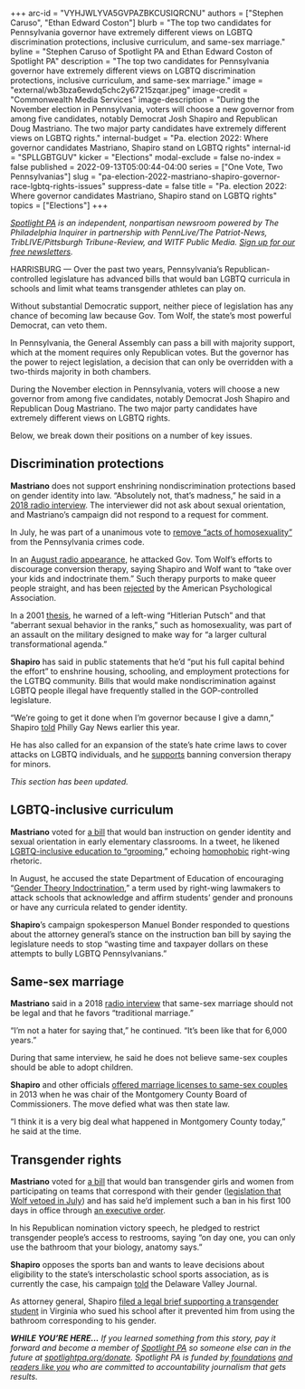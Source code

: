 +++
arc-id = "VYHJWLYVA5GVPAZBKCUSIQRCNU"
authors = ["Stephen Caruso", "Ethan Edward Coston"]
blurb = "The top two candidates for Pennsylvania governor have extremely different views on LGBTQ discrimination protections, inclusive curriculum, and same-sex marriage."
byline = "Stephen Caruso of Spotlight PA and Ethan Edward Coston of Spotlight PA"
description = "The top two candidates for Pennsylvania governor have extremely different views on LGBTQ discrimination protections, inclusive curriculum, and same-sex marriage."
image = "external/wb3bza6ewdq5chc2y67215zqar.jpeg"
image-credit = "Commonwealth Media Services"
image-description = "During the November election in Pennsylvania, voters will choose a new governor from among five candidates, notably Democrat Josh Shapiro and Republican Doug Mastriano. The two major party candidates have extremely different views on LGBTQ rights."
internal-budget = "Pa. election 2022: Where governor candidates Mastriano, Shapiro stand on LGBTQ rights"
internal-id = "SPLLGBTGUV"
kicker = "Elections"
modal-exclude = false
no-index = false
published = 2022-09-13T05:00:44-04:00
series = ["One Vote, Two Pennsylvanias"]
slug = "pa-election-2022-mastriano-shapiro-governor-race-lgbtq-rights-issues"
suppress-date = false
title = "Pa. election 2022: Where governor candidates Mastriano, Shapiro stand on LGBTQ rights"
topics = ["Elections"]
+++

<a href="https://www.spotlightpa.org/"><i>Spotlight PA</i></a><i> is an independent, nonpartisan newsroom powered by The Philadelphia Inquirer in partnership with PennLive/The Patriot-News, TribLIVE/Pittsburgh Tribune-Review, and WITF Public Media. </i><a href="https://www.spotlightpa.org/newsletters"><i>Sign up for our free newsletters</i></a><i>.</i>

HARRISBURG — Over the past two years, Pennsylvania’s Republican-controlled legislature has advanced bills that would ban LGBTQ curricula in schools and limit what teams transgender athletes can play on.

Without substantial Democratic support, neither piece of legislation has any chance of becoming law because Gov. Tom Wolf, the state’s most powerful Democrat, can veto them.

In Pennsylvania, the General Assembly can pass a bill with majority support, which at the moment requires only Republican votes. But the governor has the power to reject legislation, a decision that can only be overridden with a two-thirds majority in both chambers.

During the November election in Pennsylvania, voters will choose a new governor from among five candidates, notably Democrat Josh Shapiro and Republican Doug Mastriano. The two major party candidates have extremely different views on LGBTQ rights.

Below, we break down their positions on a number of key issues.

<script src="https://www.spotlightpa.org/embed.js" async></script><div data-spl-embed-version="1" data-spl-src="https://www.spotlightpa.org/embeds/newsletter/"></div>

## Discrimination protections

<b>Mastriano</b> does not support enshrining nondiscrimination protections based on gender identity into law. “Absolutely not, that’s madness,” he said in a <a href="https://soundcloud.com/newstalk1037fm/news-talk-1037fm-welcomes-col-doug-mastriano-12-feb-18" target="_blank">2018 radio interview</a>. The interviewer did not ask about sexual orientation, and Mastriano’s campaign did not respond to a request for comment. 

In July, he was part of a unanimous vote to <a href="https://www.legis.state.pa.us/CFDOCS/Legis/RC/Public/rc_view_action2.cfm?sess_yr=2021&sess_ind=0&rc_body=S&rc_nbr=685">remove “acts of homosexuality”</a> from the Pennsylvania crimes code.

In an <a href="https://soundcloud.com/newstalk1037fm/24-august-state-senator-mastriano-on-news-talk-1037fmmp3">August radio appearance</a>, he attacked Gov. Tom Wolf’s efforts to discourage conversion therapy, saying Shapiro and Wolf want to “take over your kids and indoctrinate them.” Such therapy purports to make queer people straight, and has been <a href="https://www.apa.org/about/policy/sexual-orientation">rejected</a> by the American Psychological Association.

In a 2001 <a href="https://s3.documentcloud.org/documents/22023661/gop-nominee-doug-mastrianos-thesis.pdf">thesis</a>, he warned of a left-wing “Hitlerian Putsch” and that “aberrant sexual behavior in the ranks,” such as homosexuality, was part of an assault on the military designed to make way for “a larger cultural transformational agenda.”

<b>Shapiro</b> has said in public statements that he’d “put his full capital behind the effort” to enshrine housing, schooling, and employment protections for the LGTBQ community. Bills that would make nondiscrimination against LGBTQ people illegal have frequently stalled in the GOP-controlled legislature.

“We’re going to get it done when I’m governor because I give a damn,” Shapiro <a href="https://epgn.com/2021/11/10/shapiro-pledges-to-pass-nondiscrimination-as-governor/">told</a> Philly Gay News earlier this year.

He has also called for an expansion of the state’s hate crime laws to cover attacks on LGBTQ individuals, and he <a href="https://joshshapiro.org/policy-lgbtq/">supports</a> banning conversion therapy for minors.

<i>This section has been updated. </i>

## LGBTQ-inclusive curriculum

<b>Mastriano</b> voted for <a href="https://www.legis.state.pa.us/CFDOCS/Legis/RC/Public/rc_view_action2.cfm?sess_yr=2021&sess_ind=0&rc_body=S&rc_nbr=627">a bill</a> that would ban instruction on gender identity and sexual orientation in early elementary classrooms. In a tweet, he likened <a href="http://web.archive.org/web/20220622202718/https://twitter.com/SenMastriano/status/1539654429057507328">LGBTQ-inclusive education to “grooming</a>,” echoing <a href="https://www.vox.com/culture/23025505/leftist-groomers-homophobia-satanic-panic-explained">homophobic</a> right-wing rhetoric.

In August, he accused the state Department of Education of encouraging “<a href="https://senatormastriano.com/2022/08/02/mastriano-pennsylvania-department-of-education-encourages-gender-theory-indoctrination-in-public-schools/">Gender Theory Indoctrination</a>,” a term used by right-wing lawmakers to attack schools that acknowledge and affirm students’ gender and pronouns or have any curricula related to gender identity.

<b>Shapiro</b>’s campaign spokesperson Manuel Bonder responded to questions about the attorney general’s stance on the instruction ban bill by saying the legislature needs to stop “wasting time and taxpayer dollars on these attempts to bully LGBTQ Pennsylvanians.”

## Same-sex marriage

<b>Mastriano</b> said in a 2018 <a href="https://soundcloud.com/newstalk1037fm/news-talk-1037fm-welcomes-col-doug-mastriano-12-feb-18">radio interview</a> that same-sex marriage should not be legal and that he favors “traditional marriage.”

“I’m not a hater for saying that,” he continued. “It’s been like that for 6,000 years.”

During that same interview, he said he does not believe same-sex couples should be able to adopt children.

<b>Shapiro</b> and other officials <a href="https://www.timesleader.com/archive/356313/news-national-news-699845-defying-state-montgomery-county-will-issue-gay-marriage-licenses-2">offered marriage licenses to same-sex couples</a> in 2013 when he was chair of the Montgomery County Board of Commissioners. The move defied what was then state law.

“I think it is a very big deal what happened in Montgomery County today,” he said at the time.

<script src="https://www.spotlightpa.org/embed.js" async></script><div data-spl-embed-version="1" data-spl-src="https://www.spotlightpa.org/embeds/cta/?eyebrow=RALLY%20ROUND%20OUR%20COVERAGE&body=Support%20Spotlight%20PA's%20%3Cb%3Etrusted%2C%20reliable%20election%20reporting%3C%2Fb%3E%20that%20informs%20and%20empowers%20Pennsylvania%20voters.&cta=ALL%20GIFTS%20DOUBLED.%20GIVE%20NOW%20%C2%BB"></div>

## Transgender rights

<b>Mastriano</b> voted for <a href="https://www.legis.state.pa.us/cfdocs/billinfo/billinfo.cfm?sYear=2021&sInd=0&body=H&type=B&bn=972">a bill</a> that would ban transgender girls and women from participating on teams that correspond with their gender (<a href="https://www.metroweekly.com/2022/07/pennsylvania-governor-vetoes-transgender-sports-ban/">legislation that Wolf vetoed in July</a>) and has said he’d implement such a ban in his first 100 days in office through <a href="https://delawarevalleyjournal.com/mastriano-meltdown-gop-gov-candidate-abruptly-ends-podcast-interview-over-questions-about-qanon-linked-rally/">an executive order</a>.

In his Republican nomination victory speech, he pledged to restrict transgender people’s access to restrooms, saying “on day one, you can only use the bathroom that your biology, anatomy says.”

<b>Shapiro</b> opposes the sports ban and wants to leave decisions about eligibility to the state’s interscholastic school sports association, as is currently the case, his campaign <a href="https://delawarevalleyjournal.com/fairness-in-womens-sports-act-advances-to-full-senate-wolf-veto-likely/">told</a> the Delaware Valley Journal.

As attorney general, Shapiro <a href="https://www.attorneygeneral.gov/taking-action/ag-shapiro-22-other-attorneys-general-file-amicus-brief-in-transgender-discrimination-case/">filed a legal brief supporting a transgender student</a> in Virginia who sued his school after it prevented him from using the bathroom corresponding to his gender.

<i><b>WHILE YOU’RE HERE...</b></i><i> If you learned something from this story, pay it forward and become a member of </i><a href="https://www.spotlightpa.org/"><i>Spotlight PA</i></a><i> so someone else can in the future at </i><a href="http://spotlightpa.org/donate"><i>spotlightpa.org/donate</i></a><i>. Spotlight PA is funded by</i><a href="https://www.spotlightpa.org/support"><i> foundations</i></a><i> </i><a href="https://www.spotlightpa.org/support"><i>and readers like you</i></a><i> who are committed to accountability journalism that gets results.</i>
